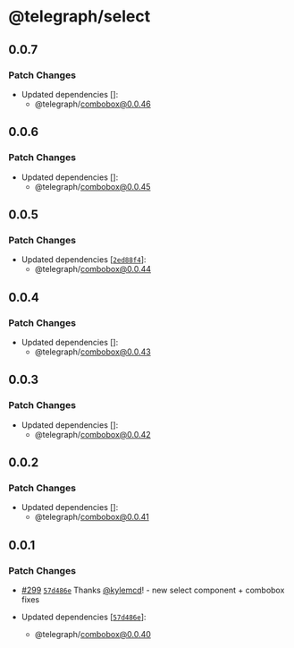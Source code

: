 # @telegraph/select

## 0.0.7

### Patch Changes

- Updated dependencies []:
  - @telegraph/combobox@0.0.46

## 0.0.6

### Patch Changes

- Updated dependencies []:
  - @telegraph/combobox@0.0.45

## 0.0.5

### Patch Changes

- Updated dependencies [[`2ed88f4`](https://github.com/knocklabs/telegraph/commit/2ed88f4870c33b755409c965f189caec29d77c80)]:
  - @telegraph/combobox@0.0.44

## 0.0.4

### Patch Changes

- Updated dependencies []:
  - @telegraph/combobox@0.0.43

## 0.0.3

### Patch Changes

- Updated dependencies []:
  - @telegraph/combobox@0.0.42

## 0.0.2

### Patch Changes

- Updated dependencies []:
  - @telegraph/combobox@0.0.41

## 0.0.1

### Patch Changes

- [#299](https://github.com/knocklabs/telegraph/pull/299) [`57d486e`](https://github.com/knocklabs/telegraph/commit/57d486e1da7b0c650bc39ac12528a5f0f4f3a374) Thanks [@kylemcd](https://github.com/kylemcd)! - new select component + combobox fixes

- Updated dependencies [[`57d486e`](https://github.com/knocklabs/telegraph/commit/57d486e1da7b0c650bc39ac12528a5f0f4f3a374)]:
  - @telegraph/combobox@0.0.40
